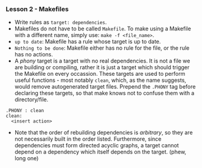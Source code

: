 ### Lesson 2 - Makefiles  
+ Write rules as `target: dependencies`.  
+ Makefiles do not have to be called `Makefile`. To make using a Makefile with
a different name, simply use: `make -f <file_name>`.
+ `up to date`: Makefile has a rule whose target is up to date.
+ `Nothing to be done`: Makefile either has no rule for the file, or the rule
has no actions.  
+ A *phony* target is a target with no real dependencies. It is not a file we
are building or compiling, rather it is just a target which should trigger
the Makefile on every occassion. These targets are used to perform useful
functions - most notably `clean`, which, as the name suggests, would remove
autogenerated target files. Prepend the `.PHONY` tag before declaring these
targets, so that make knows not to confuse them with a directory/file.
```make
.PHONY : clean
clean:
  <insert action>
```
+ Note that the order of rebuilding dependencies is *arbitrary*, so they are not
necessarily built in the order listed. Furthermore, since dependencies must form
directed acyclic graphs, a target cannot depend on a dependency which itself
depends on the target. (phew, long one)  

